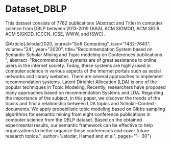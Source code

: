 # Dataset_DBLP

This dataset consists of 7762 publications (Abstract and Title) in computer science from DBLP between 2013-2019 (AAAI, ACM SIGMOD, ACM SIGIR, ACM SIGKDD, ICCCN, ICSE, WWW, and ISWC).



@Article{Jelodar2020, journal="Soft Computing", issn="1432-7643", volume="24", year="2020", title="Recommendation System based on Semantic Scholar Mining and Topic modeling on Conferences publications	", abstract="Recommendation systems are of great assistance to online users in the internet society. Today, these systems are highly used in computer science in various aspects of the Internet portals such as social networks and library websites. There are several approaches to implement recommendation systems. Latent Dirichlet Allocation (LDA) is one of the popular techniques in Topic Modeling. Recently, researchers have proposed many approaches based on recommendation Systems and LDA. Regarding the importance of the subject, in this paper, we discover the trends of the topics and find a relationship between LDA topics and Scholar-Context-documents. We apply probabilistic topic modeling based on Gibbs sampling algorithms for semantic mining from eight conference publications in computer science from the DBLP dataset. Based on the obtained experimental results, our semantic framework can be effective to help organizations to better organize these conferences and cover future research topics.", author="Jelodar, Hamed and et al", pages="1--30"}
